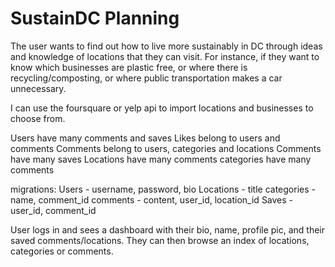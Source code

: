 # SustainDC Planning

The user wants to find out how to live more sustainably in DC through ideas and knowledge of locations that they can visit. For instance, if they want to know which businesses are plastic free, or where there is recycling/composting, or where public transportation makes a car unnecessary.

I can use the foursquare or yelp api to import locations and businesses to choose from.

Users have many comments and saves
Likes belong to users and comments
Comments belong to users, categories and locations
Comments have many saves
Locations have many comments
categories have many comments

migrations:
Users - username, password, bio
Locations - title
categories - name, comment_id
comments - content, user_id, location_id
Saves - user_id, comment_id

User logs in and sees a dashboard with their bio, name, profile pic, and their saved comments/locations. They can then browse an index of locations, categories or comments.
